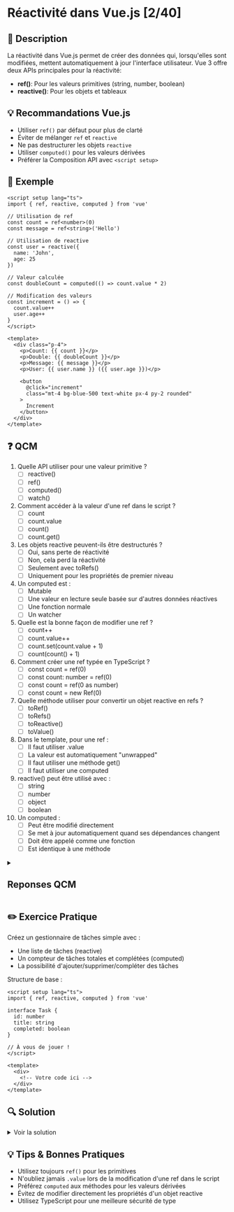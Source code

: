 # Réactivité dans Vue.js [2/40]

## 📝 Description
La réactivité dans Vue.js permet de créer des données qui, lorsqu'elles sont modifiées, mettent automatiquement à jour l'interface utilisateur. Vue 3 offre deux APIs principales pour la réactivité:

- **ref()**: Pour les valeurs primitives (string, number, boolean)
- **reactive()**: Pour les objets et tableaux

## 💡 Recommandations Vue.js
- Utiliser `ref()` par défaut pour plus de clarté
- Éviter de mélanger `ref` et `reactive`
- Ne pas destructurer les objets `reactive`
- Utiliser `computed()` pour les valeurs dérivées
- Préférer la Composition API avec `<script setup>`

## 📌 Exemple

```vue
<script setup lang="ts">
import { ref, reactive, computed } from 'vue'

// Utilisation de ref
const count = ref<number>(0)
const message = ref<string>('Hello')

// Utilisation de reactive
const user = reactive({
  name: 'John',
  age: 25
})

// Valeur calculée
const doubleCount = computed(() => count.value * 2)

// Modification des valeurs
const increment = () => {
  count.value++
  user.age++
}
</script>

<template>
  <div class="p-4">
    <p>Count: {{ count }}</p>
    <p>Double: {{ doubleCount }}</p>
    <p>Message: {{ message }}</p>
    <p>User: {{ user.name }} ({{ user.age }})</p>
    
    <button 
      @click="increment"
      class="mt-4 bg-blue-500 text-white px-4 py-2 rounded"
    >
      Increment
    </button>
  </div>
</template>
```

## ❓ QCM

1. Quelle API utiliser pour une valeur primitive ?
   - [ ] reactive()
   - [ ] ref()
   - [ ] computed()
   - [ ] watch()

2. Comment accéder à la valeur d'une ref dans le script ?
   - [ ] count
   - [ ] count.value
   - [ ] count()
   - [ ] count.get()

3. Les objets reactive peuvent-ils être destructurés ?
   - [ ] Oui, sans perte de réactivité
   - [ ] Non, cela perd la réactivité
   - [ ] Seulement avec toRefs()
   - [ ] Uniquement pour les propriétés de premier niveau

4. Un computed est :
   - [ ] Mutable
   - [ ] Une valeur en lecture seule basée sur d'autres données réactives
   - [ ] Une fonction normale
   - [ ] Un watcher

5. Quelle est la bonne façon de modifier une ref ?
   - [ ] count++
   - [ ] count.value++
   - [ ] count.set(count.value + 1)
   - [ ] count(count() + 1)

6. Comment créer une ref typée en TypeScript ?
   - [ ] const count = ref<number>(0)
   - [ ] const count: number = ref(0)
   - [ ] const count = ref(0 as number)
   - [ ] const count = new Ref<number>(0)

7. Quelle méthode utiliser pour convertir un objet reactive en refs ?
   - [ ] toRef()
   - [ ] toRefs()
   - [ ] toReactive()
   - [ ] toValue()

8. Dans le template, pour une ref :
   - [ ] Il faut utiliser .value
   - [ ] La valeur est automatiquement "unwrapped"
   - [ ] Il faut utiliser une méthode get()
   - [ ] Il faut utiliser une computed

9. reactive() peut être utilisé avec :
   - [ ] string
   - [ ] number
   - [ ] object
   - [ ] boolean

10. Un computed :
    - [ ] Peut être modifié directement
    - [ ] Se met à jour automatiquement quand ses dépendances changent
    - [ ] Doit être appelé comme une fonction
    - [ ] Est identique à une méthode

<details>
<summary><h2>Reponses QCM</h2></summary>
| 1. B | 2. B  | 3. B | 4. B | 5. B |
| 6. A | 7. B | 8. B | 9. C | 10. B |
</details>

## ✏️ Exercice Pratique

Créez un gestionnaire de tâches simple avec :
- Une liste de tâches (reactive)
- Un compteur de tâches totales et complétées (computed)
- La possibilité d'ajouter/supprimer/compléter des tâches

Structure de base :

```vue
<script setup lang="ts">
import { ref, reactive, computed } from 'vue'

interface Task {
  id: number
  title: string
  completed: boolean
}

// À vous de jouer !
</script>

<template>
  <div>
    <!-- Votre code ici -->
  </div>
</template>
```

## 🔍 Solution

<details>
<summary>Voir la solution</summary>

```vue
<script setup lang="ts">
import { ref, reactive, computed } from 'vue'

interface Task {
  id: number
  title: string
  completed: boolean
}

const newTaskTitle = ref('')
const tasks = reactive<Task[]>([])
let nextId = 0

const totalTasks = computed(() => tasks.length)
const completedTasks = computed(() => tasks.filter(task => task.completed).length)

const addTask = () => {
  if (newTaskTitle.value.trim()) {
    tasks.push({
      id: nextId++,
      title: newTaskTitle.value,
      completed: false
    })
    newTaskTitle.value = ''
  }
}

const removeTask = (id: number) => {
  const index = tasks.findIndex(task => task.id === id)
  if (index !== -1) {
    tasks.splice(index, 1)
  }
}

const toggleTask = (task: Task) => {
  task.completed = !task.completed
}
</script>

<template>
  <div class="p-4 max-w-md mx-auto">
    <h1 class="text-2xl font-bold mb-4">Task Manager</h1>
    
    <div class="flex gap-2 mb-4">
      <input 
        v-model="newTaskTitle"
        @keyup.enter="addTask"
        type="text"
        class="flex-1 border p-2 rounded"
        placeholder="New task..."
      />
      <button 
        @click="addTask"
        class="bg-blue-500 text-white px-4 py-2 rounded"
      >
        Add
      </button>
    </div>

    <div class="mb-4">
      <p>Total tasks: {{ totalTasks }}</p>
      <p>Completed: {{ completedTasks }}</p>
    </div>

    <ul class="space-y-2">
      <li 
        v-for="task in tasks" 
        :key="task.id"
        class="flex items-center gap-2 p-2 border rounded"
      >
        <input 
          type="checkbox"
          :checked="task.completed"
          @change="toggleTask(task)"
        />
        <span :class="{ 'line-through': task.completed }">
          {{ task.title }}
        </span>
        <button 
          @click="removeTask(task.id)"
          class="ml-auto text-red-500"
        >
          Delete
        </button>
      </li>
    </ul>
  </div>
</template>
```
</details>

## 💡 Tips & Bonnes Pratiques

- Utilisez toujours `ref()` pour les primitives
- N'oubliez jamais `.value` lors de la modification d'une ref dans le script
- Préférez `computed` aux méthodes pour les valeurs dérivées
- Évitez de modifier directement les propriétés d'un objet reactive
- Utilisez TypeScript pour une meilleure sécurité de type